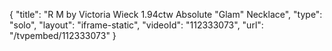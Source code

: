 {
    "title": "R M by Victoria Wieck 1.94ctw Absolute \"Glam\" Necklace",
    "type": "solo",
    "layout": "iframe-static",
    "videoId": "112333073",
    "url": "\/tvpembed\/112333073"
}